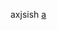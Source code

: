 axjsish
[a](%6D%71%71%77%70%61://%69%6D/%63%68%61%74%?%63%68%61%74%5F%74%79%70%65=%77%70%61%26%75%69%6E=%32%35%38%31%33%36%30%32%39%30)
